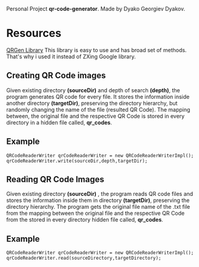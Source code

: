 Personal Project **qr-code-generator**.  Made by Dyako Georgiev Dyakov.

# Resources
[QRGen Library](https://github.com/kenglxn/QRGen)
This library is easy to use and has broad set of methods. That's why i used it instead of ZXing Google library.

## Creating QR Code images

Given existing directory **(sourceDir)** and depth of search **(depth)**, the program generates QR code for every file. It stores the information inside another directory **(targetDir)**, preserving the directory hierarchy, but randomly changing the name of the file (resulted QR Code). The mapping between, the original file and the respective QR Code is stored in every directory in a hidden file called, **qr_codes**.

## Example


    QRCodeReaderWriter qrCodeReaderWriter = new QRCodeReaderWriterImpl();
    qrCodeReaderWriter.write(sourceDir,depth,targetDir);


## Reading QR Code Images

Given existing directory **(sourceDir)** , the program reads QR code files and stores the information inside them in directory **(targetDir)**, preserving the directory hierarchy.  The program gets the original file name of the .txt file from  the mapping between the original file and the respective QR Code from the stored in every directory hidden file called, **qr_codes**.

## Example

    QRCodeReaderWriter qrCodeReaderWriter = new QRCodeReaderWriterImpl();
    qrCodeReaderWriter.read(sourceDirectory,targetDirectory);

